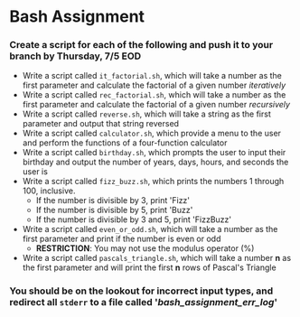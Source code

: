 # Bash Assignment

### Create a script for each of the following and push it to your branch by Thursday, 7/5 EOD
* Write a script called ```it_factorial.sh```, which will take a number as the first parameter and calculate the factorial of a given number _iteratively_
* Write a script called ```rec_factorial.sh```, which will take a number as the first parameter and calculate the factorial of a given number _recursively_
* Write a script called ```reverse.sh```, which will take a string as the first parameter and output that string reversed
* Write a script called ```calculator.sh```, which provide a menu to the user and perform the functions of a four-function calculator
* Write a script called ```birthday.sh```, which prompts the user to input their birthday and output the number of years, days, hours, and seconds the user is
* Write a script called ```fizz_buzz.sh```, which prints the numbers 1 through 100, inclusive.
    * If the number is divisible by 3, print 'Fizz'
    * If the number is divisible by 5, print 'Buzz'
    * If the number is divisible by 3 and 5, print 'FizzBuzz'
* Write a script called ```even_or_odd.sh```, which will take a number as the first parameter and print if the number is even or odd
    * __RESTRICTION__: You may not use the modulus operator (%)
* Write a script called ```pascals_triangle.sh```, which will take a number **n** as the first parameter and will print the first **n** rows of Pascal's Triangle

### You should be on the lookout for incorrect input types, and redirect all ```stderr``` to a file called '_bash_assignment_err_log_'